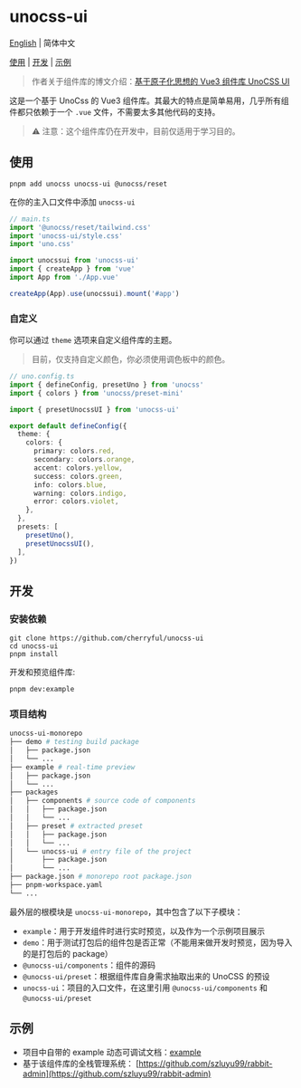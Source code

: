 # unocss-ui

[English](./README.md) | 简体中文


[使用](#使用)  | [开发](#开发) | [示例](#示例)


> 作者关于组件库的博文介绍：[基于原子化思想的 Vue3 组件库 UnoCSS UI](https://luzhenyu.blog.csdn.net/article/details/130799232)

这是一个基于 UnoCss 的 Vue3 组件库。其最大的特点是简单易用，几乎所有组件都只依赖于一个 `.vue` 文件，不需要太多其他代码的支持。

> ⚠️ 注意：这个组件库仍在开发中，目前仅适用于学习目的。

## 使用


```
pnpm add unocss unocss-ui @unocss/reset
```

在你的主入口文件中添加 `unocss-ui`


```ts
// main.ts
import '@unocss/reset/tailwind.css'
import 'unocss-ui/style.css'
import 'uno.css'

import unocssui from 'unocss-ui'
import { createApp } from 'vue'
import App from './App.vue'

createApp(App).use(unocssui).mount('#app')
```

### 自定义

你可以通过 `theme` 选项来自定义组件库的主题。

> 目前，仅支持自定义颜色，你必须使用调色板中的颜色。

```ts
// uno.config.ts
import { defineConfig, presetUno } from 'unocss'
import { colors } from 'unocss/preset-mini'

import { presetUnocssUI } from 'unocss-ui'

export default defineConfig({
  theme: {
    colors: {
      primary: colors.red,
      secondary: colors.orange,
      accent: colors.yellow,
      success: colors.green,
      info: colors.blue,
      warning: colors.indigo,
      error: colors.violet,
    },
  },
  presets: [
    presetUno(),
    presetUnocssUI(),
  ],
})
```

## 开发

### 安装依赖

```
git clone https://github.com/cherryful/unocss-ui
cd unocss-ui
pnpm install
```

开发和预览组件库:

```bash
pnpm dev:example
```

### 项目结构

```bash
unocss-ui-monorepo
├── demo # testing build package
│   ├── package.json
│   └── ...
├── example # real-time preview
│   ├── package.json
│   └── ...
├── packages
│   ├── components # source code of components
│   │   ├── package.json
│   │   └── ...
│   ├── preset # extracted preset
│   │   ├── package.json
│   │   └── ...
│   └── unocss-ui # entry file of the project
│       ├── package.json
│       └── ...
├── package.json # monorepo root package.json
├── pnpm-workspace.yaml
└── ...
```

最外层的根模块是 `unocss-ui-monorepo`，其中包含了以下子模块：
- `example`：用于开发组件时进行实时预览，以及作为一个示例项目展示
- `demo`：用于测试打包后的组件包是否正常（不能用来做开发时预览，因为导入的是打包后的 package）
- `@unocss-ui/components`：组件的源码
- `@unocss-ui/preset`：根据组件库自身需求抽取出来的 UnoCSS 的预设
- `unocss-ui`：项目的入口文件，在这里引用  `@unocss-ui/components` 和  `@unocss-ui/preset`


## 示例

- 项目中自带的 example 动态可调试文档：[example](https://github.com/cherryful/unocss-ui/tree/main/example)
- 基于该组件库的全栈管理系统： [https://github.com/szluyu99/rabbit-admin](https://github.com/szluyu99/rabbit-admin)